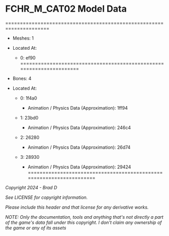 # FCHR_M_CAT02 Model Data
=====================================================================

* Meshes: 1

* Located At:

  * 0: ef90
=====================================================================

* Bones: 4

* Located At:

  * 0: 1f4a0

    * Animation / Physics Data (Approximation): 1ff94

  * 1: 23bd0

    * Animation / Physics Data (Approximation): 246c4

  * 2: 26280

    * Animation / Physics Data (Approximation): 26d74

  * 3: 28930

    * Animation / Physics Data (Approximation): 29424
=====================================================================

*Copyright 2024 - Brad D*

*See LICENSE for copyright information.*

*Please include this header and that license for any derivative works.*

*NOTE: Only the documentation, tools and anything that's not directly a part of the game's data fall under this copyright. I don't claim any ownership of the game or any of its assets*
